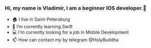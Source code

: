 ### Hi, my name is Vladimir, I am a beginner IOS developer.👋

- 🏠 I live in Saint-Petersburg
- 🌱 I’m currently learning Swift 
- 💻 I'm currently looking for a job in Mobile Development
- 📫 How can contact my by telegram @HolyBuddha
<!--
**HolyBuddha/HolyBuddha** is a ✨ _special_ ✨ repository because its `README.md` (this file) appears on your GitHub profile.

Here are some ideas to get you started:

- 🔭 I’m currently working on ...
- 🌱 I’m currently learning ...
- 👯 I’m looking to collaborate on ...
- 🤔 I’m looking for help with ...
- 💬 Ask me about ...
- 📫 How to reach me: ...
- 😄 Pronouns: ...
- ⚡ Fun fact: ...
-->
